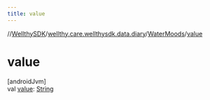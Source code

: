 ```yaml
---
title: value
---
```

//[WellthySDK](../../../index.html)/[wellthy.care.wellthysdk.data.diary](../index.html)/[WaterMoods](index.html)/[value](value.html)



# value



[androidJvm]\
val [value](value.html): [String](https://kotlinlang.org/api/latest/jvm/stdlib/kotlin/-string/index.html)




